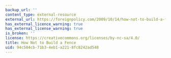 ```yaml
---
backup_url: ''
content_type: external-resource
external_url: https://foreignpolicy.com/2009/10/14/how-not-to-build-a-fence/
has_external_licence_warning: true
has_external_license_warning: true
is_broken: ''
license: https://creativecommons.org/licenses/by-nc-sa/4.0/
title: How Not to Build a Fence
uid: 94c584cb-71b3-4eb1-a221-8fc8242ad548
---
```

